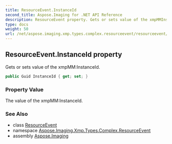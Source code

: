 ```yaml
---
title: ResourceEvent.InstanceId
second_title: Aspose.Imaging for .NET API Reference
description: ResourceEvent property. Gets or sets value of the xmpMMInstanceId
type: docs
weight: 50
url: /net/aspose.imaging.xmp.types.complex.resourceevent/resourceevent/instanceid/
---
```

## ResourceEvent.InstanceId property

Gets or sets value of the xmpMM:InstanceId.

```csharp
public Guid InstanceId { get; set; }
```

### Property Value

The value of the xmpMM:InstanceId.

### See Also

* class [ResourceEvent](../)
* namespace [Aspose.Imaging.Xmp.Types.Complex.ResourceEvent](../../resourceevent/)
* assembly [Aspose.Imaging](../../../)


